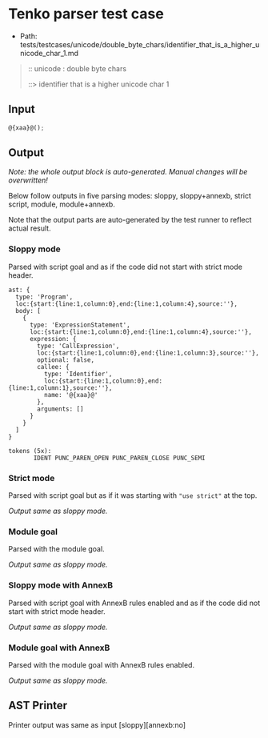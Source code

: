 # Tenko parser test case

- Path: tests/testcases/unicode/double_byte_chars/identifier_that_is_a_higher_unicode_char_1.md

> :: unicode : double byte chars
>
> ::> identifier that is a higher unicode char 1

## Input

`````js
@{xaa}@();
`````

## Output

_Note: the whole output block is auto-generated. Manual changes will be overwritten!_

Below follow outputs in five parsing modes: sloppy, sloppy+annexb, strict script, module, module+annexb.

Note that the output parts are auto-generated by the test runner to reflect actual result.

### Sloppy mode

Parsed with script goal and as if the code did not start with strict mode header.

`````
ast: {
  type: 'Program',
  loc:{start:{line:1,column:0},end:{line:1,column:4},source:''},
  body: [
    {
      type: 'ExpressionStatement',
      loc:{start:{line:1,column:0},end:{line:1,column:4},source:''},
      expression: {
        type: 'CallExpression',
        loc:{start:{line:1,column:0},end:{line:1,column:3},source:''},
        optional: false,
        callee: {
          type: 'Identifier',
          loc:{start:{line:1,column:0},end:{line:1,column:1},source:''},
          name: '@{xaa}@'
        },
        arguments: []
      }
    }
  ]
}

tokens (5x):
       IDENT PUNC_PAREN_OPEN PUNC_PAREN_CLOSE PUNC_SEMI
`````

### Strict mode

Parsed with script goal but as if it was starting with `"use strict"` at the top.

_Output same as sloppy mode._

### Module goal

Parsed with the module goal.

_Output same as sloppy mode._

### Sloppy mode with AnnexB

Parsed with script goal with AnnexB rules enabled and as if the code did not start with strict mode header.

_Output same as sloppy mode._

### Module goal with AnnexB

Parsed with the module goal with AnnexB rules enabled.

_Output same as sloppy mode._

## AST Printer

Printer output was same as input [sloppy][annexb:no]
